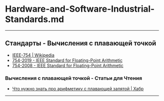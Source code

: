 # Hardware-and-Software-Industrial-Standards.md

---

## Стандарты - Вычисления с плавающей точкой

- [IEEE-754 | Wikipedia](https://en.wikipedia.org/wiki/IEEE_754)
- [754-2019 - IEEE Standard for Floating-Point Arithmetic](https://ieeexplore.ieee.org/document/8766229)
- [754-2008 - IEEE Standard for Floating-Point Arithmetic](https://ieeexplore.ieee.org/document/4610935)

### Вычисления с плавающей точкой - Статьи для Чтения

- [Что нужно знать про арифметику с плавающей запятой | Хабр](https://habr.com/ru/articles/112953/)

---
